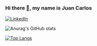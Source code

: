 ### Hi there 👋, my name is Juan Carlos

[![LinkedIn](https://img.shields.io/badge/-LinkedIn-blue?style=flat-square&logo=linkedin&logoColor=white&link=https://www.linkedin.com/in/juan-carlos-s%C3%A1nchez-garcia-68a4b3250/)](https://www.linkedin.com/in/juan-carlos-s%C3%A1nchez-garcia-68a4b3250/)

![Anurag's GitHub stats](https://github-readme-stats.vercel.app/api?username=juanki019&show_icons=true)



[![Top Langs](https://github-readme-stats.vercel.app/api/top-langs/?username=juanki019&layout=compact&show_icons=true)](https://github.com/anuraghazra/github-readme-stats)
<!--

https://github-readme-stats.vercel.app/api?username=juanki019&show_icons=true
**Juanki019/Juanki019** is a ✨ _special_ ✨ repository because its `README.md` (this file) appears on your GitHub profile.

Here are some ideas to get you started:

- 🔭 I’m currently working on ...
- 🌱 I’m currently learning ...
- 👯 I’m looking to collaborate on ...
- 🤔 I’m looking for help with ...
- 💬 Ask me about ...
- 📫 How to reach me: ...
- 😄 Pronouns: ...
- ⚡ Fun fact: ...
-->
